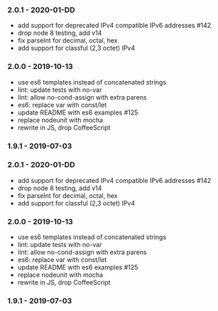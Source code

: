 
### 2.0.1 - 2020-01-DD

- add support for deprecated IPv4 compatible IPv6 addresses #142
- drop node 8 testing, add v14
- fix parseInt for decimal, octal, hex
- add support for classful (2,3 octet) IPv4


### 2.0.0 - 2019-10-13

- use es6 templates instead of concatenated strings
- lint: update tests with no-var
- lint: allow no-cond-assign with extra parens
- es6: replace var with const/let
- update README with es6 examples #125
- replace nodeunit with mocha
- rewrite in JS, drop CoffeeScript

### 1.9.1 - 2019-07-03                                                                                                                                                                                                                                                                                                                                                                                                                                                                                                                                                                                                                                                                                                                                                                                                                                                                                                                                                                                                                                                                                                                                                                                                                                                                                                                                                                                                                                                                                                                                                                                                                                                                                                                                                                                                                                                                                                                                                                                                                                                                                                                                                                                                                                                                                                                                                                                                                                                                                                                                                                                                          
### 2.0.1 - 2020-01-DD

- add support for deprecated IPv4 compatible IPv6 addresses #142
- drop node 8 testing, add v14
- fix parseInt for decimal, octal, hex
- add support for classful (2,3 octet) IPv4


### 2.0.0 - 2019-10-13

- use es6 templates instead of concatenated strings
- lint: update tests with no-var
- lint: allow no-cond-assign with extra parens
- es6: replace var with const/let
- update README with es6 examples #125
- replace nodeunit with mocha
- rewrite in JS, drop CoffeeScript

### 1.9.1 - 2019-07-03